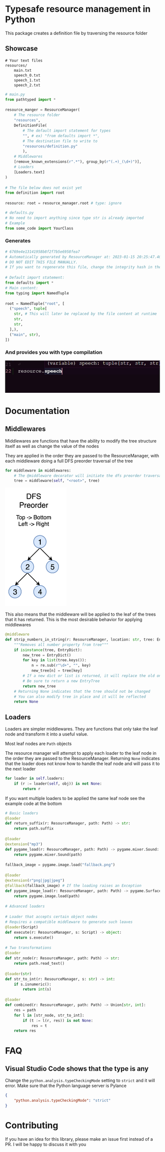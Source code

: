 # Typesafe resource management in Python

This package creates a definition file by traversing the resource folder

## Showcase

```
# Your text files
resources/
    main.txt
    speech_0.txt
    speech_1.txt
    speech_2.txt
```

```py
# main.py
from pathtyped import *

resource_manger = ResourceManager(
    # The resource folder
    "resources",
    DefinitionFile(
        # The default import statement for types
        "", # ex) "from defaults import *",
        # The destination file to write to
        "resources/definition.py"
        ),
    # Middlewares
    [remove_known_extensions(r".*"), group_by(r"(.+)_(\d+)")],
    # Loaders
    [Loaders.text]
)

# The file below does not exist yet
from definition import root

resource: root = resource_manager.root # type: ignore
```

```py
# defaults.py
# No need to import anything since type str is already imported
# Example
from some_code import YourClass
```

### Generates

```py
# 6769e4e13141958b8f2f7b5e6958fea7
# Automatically generated by ResourceManager at: 2023-01-15 20:25:47.409194
# DO NOT EDIT THIS FILE MANUALLY. 
# If you want to regenerate this file, change the integrity hash in the first line to something else

# Default import statement:
from defaults import *
# Main content:
from typing import NamedTuple

root = NamedTuple("root", [
  ("speech", tuple[
    str, # This will later be replaced by the file content at runtime
    str,
    str,
  ],),
  ("main", str),
])
```

### And provides you with type compilation

![image](image/README/1673836091080.png)

# Documentation

## Middlewares

Middlewares are functions that have the ability to modify the tree structure itself as well as change the value of the nodes

They are applied in the order they are passed to the ResourceManager, with each middleware doing a full DFS preorder traversal of the tree

```py
for middleware in middlewares:
    # The @middleware decorator will initiate the dfs preorder traversal
    tree = middleware(self, "<root>", tree)
```
<img src="image/README/1673837228765.png" alt="drawing" width="200"/>

This also means that the middleware will be applied to the leaf of the trees that it has returned. This is the most desirable behavior for applying middlewares

```py
@middleware
def strip_numbers_in_string(r: ResourceManager, location: str, tree: EntryTree) -> Optional[EntryTree]:
    """Removes all number property from tree"""
    if isinstance(tree, EntryDict):
        new_tree = EntryDict()
        for key in list(tree.keys()):
            n = re.sub(r"\d+", "", key)
            new_tree[n] = tree[key]
        # If a new dict or list is returned, it will replace the old one
        # Be sure to return a new EntryTree
        return new_tree
    # Returning None indicates that the tree should not be changed
    # You can also modify tree in place and it will be reflected
    return None
```

## Loaders

Loaders are simpler middlewares. They are functions that only take the leaf node and transform it into a useful value.

Most leaf nodes are `Path` objects

The resource manager will attempt to apply each loader to the leaf node in the order they are passed to the ResourceManager. Returning `None` indicates that the loader does not know how to handle the leaf node and will pass it to the next loader

```py
for loader in self.loaders:
    if (r := loader(self, obj)) is not None:
        return r
```

If you want multiple loaders to be applied the same leaf node see the example code at the bottom

```py
# Basic loaders
@loader
def return_suffix(r: ResourceManager, path: Path) -> str:
    return path.suffix

@loader
@extension("mp3")
def pygame_load(r: ResourceManager, path: Path) -> pygame.mixer.Sound:
    return pygame.mixer.Sound(path)

fallback_image = pygame.image.load("fallback.png")

@loader
@extension(r"png|jpg|jpeg")
@fallback(fallback_image) # If the loading raises an Exception
def pygame_image_load(r: ResourceManager, path: Path) -> pygame.Surface:
    return pygame.image.load(path)

# Advanced loaders

# Loader that accepts certain object nodes
# Requires a compatible middleware to generate such leaves
@loader(Script)
def execute(r: ResourceManager, s: Script) -> object:
    return s.execute()

# Two transformations
@loader
def str_node(r: ResourceManager, path: Path) -> str:
    return path.read_text()

@loader(str)
def str_to_int(r: ResourceManager, s: str) -> int:
    if s.isnumeric():
        return int(s)

@loader
def combined(r: ResourceManager, path: Path) -> Union[str, int]:
    res = path
    for l in [str_node, str_to_int]:
        if (t := l(r, res)) is not None:
            res = t
    return res
```

# FAQ

## Visual Studio Code shows that the type is any

Change the `python.analysis.typeCheckingMode` setting to `strict` and it will error. Make sure that the Python language server is Pylance

```json
{
    "python.analysis.typeCheckingMode": "strict"
}
```

# Contributing

If you have an idea for this library, please make an issue first instead of a PR. I will be happy to discuss it with you

